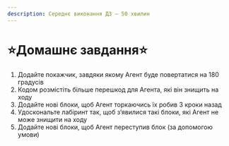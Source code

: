 ```yaml
---
description: Середнє виконання ДЗ — 50 хвилин
---
```


# ⭐️Домашнє завдання⭐️

1. Додайте покажчик, завдяки якому Агент буде повертатися на 180 градусів
2. Кодом розмістіть більше перешкод для Агента, які він знищить на ходу
3. Додайте нові блоки, щоб Агент торкаючись їх робив 3 кроки назад
4. Удоскональте лабіринт так, щоб з’явилися такі блоки, які Агент не може знищити на ходу
5. Додайте нові блоки, щоб Агент переступив блок (за допомогою умови)

